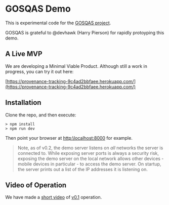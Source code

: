 # GOSQAS Demo

This is experimental code for the [GOSQAS project](https://github.com/gosqas/home/blob/main/README.md).

GOSQAS is grateful to @devhawk (Harry Pierson) for rapidly protoyping this demo.

## A Live MVP

We are developing a Minimal Viable Product. Although still a work in progress, you can try it out here:

[https://provenance-tracking-9c4ad2bbfaee.herokuapp.com/](https://provenance-tracking-9c4ad2bbfaee.herokuapp.com/)


## Installation

Clone the repo, and then execute:
```
> npm install
> npm run dev
```

Then point your browser at [http:\\localhost:8000](http:\\localhost:8000) for example. 

> Note, as of v0.2, the demo server listens on *all* networks the server is connected to. 
> While exposing server ports is always a security risk, exposing the demo server on the local network
> allows other devices - mobile devices in particular - to access the demo server. 
> On startup, the server prints out a list of the IP addresses it is listening on.

## Video of Operation

We have made a [short video](https://youtu.be/E5_YQV72NyY) of [v0.1](https://github.com/gosqas/asset-provenance-tracking/releases/tag/v0.1) operation.

